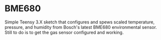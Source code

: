 # BME680

Simple Teensy 3.X sketch that configures and spews scaled temperature, pressure, and humidity from Bosch's latest BME680 environmental sensor. Still to do is to get the gas sensor configured and working.
